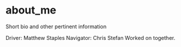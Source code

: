 # about_me
Short bio and other pertinent information

Driver: Matthew Staples
Navigator: Chris Stefan
Worked on together.
